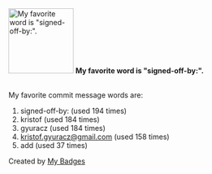 <img src="https://github.com/my-badges/my-badges/blob/master/src/all-badges/favorite-word/favorite-word.png?raw=true" alt="My favorite word is &quot;signed-off-by:&quot;." title="My favorite word is &quot;signed-off-by:&quot;." width="128">
<strong>My favorite word is &quot;signed-off-by:&quot;.</strong>
<br><br>

My favorite commit message words are:

1. signed-off-by: (used 194 times)
2. kristof (used 184 times)
3. gyuracz (used 184 times)
4. <kristof.gyuracz@gmail.com> (used 158 times)
5. add (used 37 times)


Created by <a href="https://github.com/my-badges/my-badges">My Badges</a>